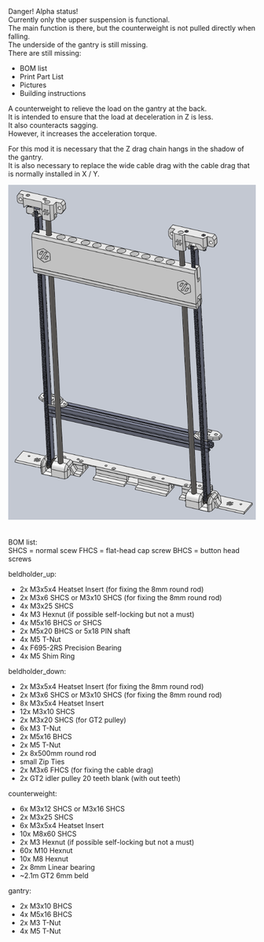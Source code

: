 Danger! Alpha status!<br>
Currently only the upper suspension is functional.<br>
The main function is there, but the counterweight is not pulled directly when falling.<br>
The underside of the gantry is still missing.<br>
There are still missing:<br>
- BOM list
- Print Part List
- Pictures
- Building instructions

A counterweight to relieve the load on the gantry at the back.<br>
It is intended to ensure that the load at deceleration in Z is less.<br>
It also counteracts sagging.<br>
However, it increases the acceleration torque.<br>

For this mod it is necessary that the Z drag chain hangs in the shadow of the gantry.<br>
It is also necessary to replace the wide cable drag with the cable drag that is normally installed in X / Y.<br>

<img src='images/group_1.png'><br>
<br>
<br>
BOM list:<br>
SHCS = normal scew
FHCS = flat-head cap screw
BHCS = button head screws

beldholder_up:
- 2x M3x5x4 Heatset Insert (for fixing the 8mm round rod)
- 2x M3x6 SHCS or M3x10 SHCS (for fixing the 8mm round rod)
- 4x M3x25 SHCS
- 4x M3 Hexnut (if possible self-locking but not a must)
- 4x M5x16 BHCS or SHCS
- 2x M5x20 BHCS or 5x18 PIN shaft
- 4x M5 T-Nut
- 4x F695-2RS Precision Bearing
- 4x M5 Shim Ring <br>

beldholder_down:
- 2x M3x5x4 Heatset Insert (for fixing the 8mm round rod)
- 2x M3x6 SHCS or M3x10 SHCS (for fixing the 8mm round rod)
- 8x M3x5x4 Heatset Insert
- 12x M3x10 SHCS
- 2x M3x20 SHCS (for GT2 pulley)
- 6x M3 T-Nut
- 2x M5x16 BHCS
- 2x M5 T-Nut
- 2x 8x500mm round rod
- small Zip Ties
- 2x M3x6 FHCS (for fixing the cable drag)
- 2x GT2 idler pulley 20 teeth blank (with out teeth)

counterweight:
- 6x M3x12 SHCS or M3x16 SHCS
- 2x M3x25 SHCS
- 6x M3x5x4 Heatset Insert
- 10x M8x60 SHCS
- 2x M3 Hexnut (if possible self-locking but not a must)
- 60x M10 Hexnut
- 10x M8 Hexnut
- 2x 8mm Linear bearing
- ~2.1m GT2 6mm beld

gantry:
- 2x M3x10 BHCS
- 4x M5x16 BHCS
- 2x M3 T-Nut
- 4x M5 T-Nut
